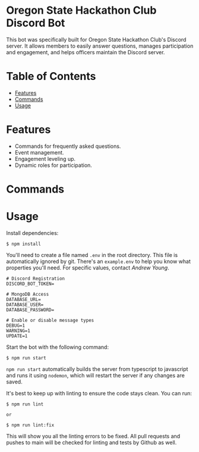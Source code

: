 # Oregon State Hackathon Club Discord Bot

This bot was specifically built for Oregon State Hackathon Club's Discord server. It allows members to easily answer questions, manages participation and engagement, and helps officers maintain the Discord server.

# Table of Contents

- [Features](#features)
- [Commands](#commands)
- [Usage](#usage)

# Features

- Commands for frequently asked questions.
- Event management.
- Engagement leveling up.
- Dynamic roles for participation.

# Commands

# Usage

Install dependencies:

```
$ npm install
```

You'll need to create a file named `.env` in the root directory. This file is automatically ignored by git. There's an `example.env` to help you know what properties you'll need. For specific values, contact *Andrew Young*.

```
# Discord Registration
DISCORD_BOT_TOKEN=

# MongoDB Access
DATABASE_URL=
DATABASE_USER=
DATABASE_PASSWORD=

# Enable or disable message types
DEBUG=1
WARNING=1
UPDATE=1
```

Start the bot with the following command:

```
$ npm run start
```

`npm run start` automatically builds the server from typescript to javascript and runs it using `nodemon`, which will restart the server if any changes are saved.

It's best to keep up with linting to ensure the code stays clean. You can run:

```
$ npm run lint

or

$ npm run lint:fix
```

This will show you all the linting errors to be fixed. All pull requests and pushes to main will be checked for linting and tests by Github as well.


